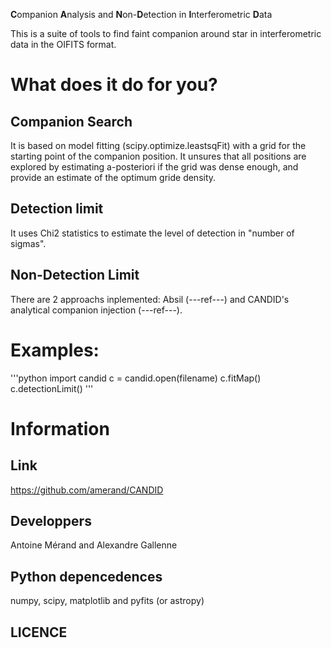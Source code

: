 **C**ompanion **A**nalysis and **N**on-**D**etection in **I**nterferometric **D**ata

This is a suite of tools to find faint companion around star in interferometric
data in the OIFITS format.

# What does it do for you?
## Companion Search

It is based on model fitting (scipy.optimize.leastsqFit) with a grid for the
starting point of the companion position. It unsures that all positions are
explored by estimating a-posteriori if the grid was dense enough, and provide
an estimate of the optimum gride density.

## Detection limit
It uses Chi2 statistics to estimate the level of detection in "number of
sigmas".

## Non-Detection Limit
There are 2 approachs inplemented: Absil (---ref---) and CANDID's analytical
companion injection (---ref---).

# Examples:
'''python
import candid
c = candid.open(filename)
c.fitMap()
c.detectionLimit()
'''

# Information

## Link
https://github.com/amerand/CANDID

## Developpers
Antoine Mérand and Alexandre Gallenne

## Python depencedences
numpy, scipy, matplotlib and pyfits (or astropy)

## LICENCE
